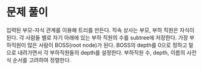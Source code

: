 # 문제 풀이

입력된 부모-자식 관계를 이용해 트리를 만든다.
직속 상사는 부모, 부하 직원은 자식이 된다.
각 사람들 별로 자기 아래에 있는 부하 직원의 수를 subtree에 저장한다.
가장 부하직원이 많은 사람이 BOSS(root node)가 된다.
BOSS의 depth를 0으로 정하고 밑으로 내려가면서 각 부하직원들의 depth를 설정한다.
부하직원 수, depth, 이름의 사전식 순서를 고려하여 정렬한다.
